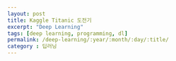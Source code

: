```yaml
---
layout: post
title: Kaggle Titanic 도전기
excerpt: "Deep Learning"
tags: [deep learning, programming, dl]
permalink: /deep-learning/:year/:month/:day/:title/
category : 딥러닝
---
```


